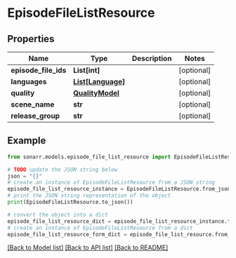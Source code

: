 # EpisodeFileListResource


## Properties

Name | Type | Description | Notes
------------ | ------------- | ------------- | -------------
**episode_file_ids** | **List[int]** |  | [optional] 
**languages** | [**List[Language]**](Language.md) |  | [optional] 
**quality** | [**QualityModel**](QualityModel.md) |  | [optional] 
**scene_name** | **str** |  | [optional] 
**release_group** | **str** |  | [optional] 

## Example

```python
from sonarr.models.episode_file_list_resource import EpisodeFileListResource

# TODO update the JSON string below
json = "{}"
# create an instance of EpisodeFileListResource from a JSON string
episode_file_list_resource_instance = EpisodeFileListResource.from_json(json)
# print the JSON string representation of the object
print(EpisodeFileListResource.to_json())

# convert the object into a dict
episode_file_list_resource_dict = episode_file_list_resource_instance.to_dict()
# create an instance of EpisodeFileListResource from a dict
episode_file_list_resource_form_dict = episode_file_list_resource.from_dict(episode_file_list_resource_dict)
```
[[Back to Model list]](../README.md#documentation-for-models) [[Back to API list]](../README.md#documentation-for-api-endpoints) [[Back to README]](../README.md)


